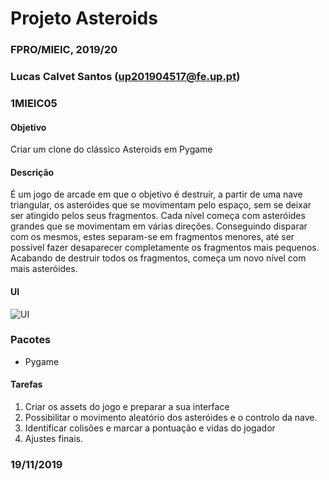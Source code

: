 # Projeto Asteroids
### FPRO/MIEIC, 2019/20
### Lucas Calvet Santos (up201904517@fe.up.pt)
### 1MIEIC05

#### Objetivo

Criar um clone do clássico Asteroids em Pygame

#### Descrição

É um jogo de arcade em que o objetivo é destruir, a partir de uma nave triangular, os asteróides que se movimentam pelo espaço, sem se deixar ser atingido pelos seus fragmentos. 
Cada nível começa com asteróides grandes que se movimentam em várias direções. Conseguindo disparar com os mesmos, estes separam-se em fragmentos menores, até ser possível fazer desaparecer completamente os fragmentos mais pequenos. Acabando de destruir todos os fragmentos, começa um novo nível com mais asteróides.

#### UI

![UI](https://upload.wikimedia.org/wikipedia/en/1/13/Asteroi1.png)

### Pacotes

- Pygame

#### Tarefas

1. Criar os assets do jogo e preparar a sua interface
2. Possibilitar o movimento aleatório dos asteróides e o controlo da nave.
3. Identificar colisões e marcar a pontuação e vidas do jogador
4. Ajustes finais.

### 19/11/2019
